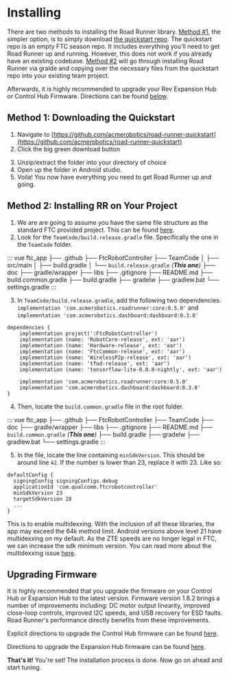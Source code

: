 # Installing

There are two methods to installing the Road Runner library. [Method #1](#method-1-downloading-the-quickstart), the simpler option, is to simply download [the quickstart repo](https://github.com/acmerobotics/road-runner-quickstart). The quickstart repo is an empty FTC season repo. It includes everything you'll need to get Road Runner up and running. However, this does not work if you already have an existing codebase. [Method #2](#method-2-installing-rr-on-your-project) will go through installing Road Runner via gralde and copying over the necessary files from the quickstart repo into your existing team project.

Afterwards, it is highly recommended to upgrade your Rev Expansion Hub or Control Hub Firmware. Directions can be found [below](#upgrading-firmware).

## Method 1: Downloading the Quickstart

1. Navigate to [https://github.com/acmerobotics/road-runner-quickstart](https://github.com/acmerobotics/road-runner-quickstart)
2. Click the big green download button

<VideoDisplay src="./assets/installing/github-download-btn.mp4"/>

3. Unzip/extract the folder into your directory of choice
4. Open up the folder in Android studio.
5. Voila! You now have everything you need to get Road Runner up and going.

## Method 2: Installing RR on Your Project

1. We are are going to assume you have the same file structure as the standard FTC provided project. This can be found [here](https://github.com/FIRST-Tech-Challenge/SkyStone).
2. Look for the `TeamCode/build.release.gradle` file. Specifically the one in the `TeamCode` folder.

<!-- prettier-ignore -->
::: vue
<span class="folder">ftc_app</span>
├── <span class="folder">.github</span>
├── <span class="folder">FtcRobotController</span>
├── <span class="folder">TeamCode</span>
│  ├── <span class="folder">src/main</span>
│  ├── <span class="file">build.gradle</span>
│  └── <span class="file">`build.release.gradle` _(**This one**)_</span>
├── <span class="folder">doc</span>
├── <span class="folder">gradle/wrapper</span>
├── <span class="folder">libs</span>
├── <span class="file">.gitignore</span>
├── <span class="file">README.md</span>
├── <span class="file">build.common.gradle</span>
├── <span class="file">build.gradle</span>
├── <span class="file">gradelw</span>
├── <span class="file">gradlew.bat</span>
└── <span class="file">settings.gradle</span>
:::

3. In `TeamCode/build.release.gradle`, add the following two dependencies: `implementation 'com.acmerobotics.roadrunner:core:0.5.0'` and `implementation 'com.acmerobotics.dashboard:dashboard:0.3.8'`

```groovy{10,11}
dependencies {
    implementation project(':FtcRobotController')
    implementation (name: 'RobotCore-release', ext: 'aar')
    implementation (name: 'Hardware-release', ext: 'aar')
    implementation (name: 'FtcCommon-release', ext: 'aar')
    implementation (name: 'WirelessP2p-release', ext: 'aar')
    implementation (name: 'tfod-release', ext: 'aar')
    implementation (name: 'tensorflow-lite-0.0.0-nightly', ext: 'aar')

    implementation 'com.acmerobotics.roadrunner:core:0.5.0'
    implementation 'com.acmerobotics.dashboard:dashboard:0.3.8'
}
```

4. Then, locate the `build.common.gradle` file in the root folder.

<!-- prettier-ignore -->
::: vue
<span class="folder">ftc_app</span>
├── <span class="folder">.github</span>
├── <span class="folder">FtcRobotController</span>
├── <span class="folder">TeamCode</span>
├── <span class="folder">doc</span>
├── <span class="folder">gradle/wrapper</span>
├── <span class="folder">libs</span>
├── <span class="file">.gitignore</span>
├── <span class="file">README.md</span>
├── <span class="file">`build.common.gradle` _(**This one**)_</span>
├── <span class="file">build.gradle</span>
├── <span class="file">gradelw</span>
├── <span class="file">gradlew.bat</span>
└── <span class="file">settings.gradle</span>
:::

5. In the file, locate the line containing `minSdkVersion`. This should be around line `42`. If the number is lower than 23, replace it with 23. Like so:

```groovy{4}
defaultConfig {
  signingConfig signingConfigs.debug
  applicationId 'com.qualcomm.ftcrobotcontroller'
  minSdkVersion 23
  targetSdkVersion 28
  ...
}
```

This is to enable multidexxing. With the inclusion of all these libraries, the app may exceed the 64k method limit. Android versions above level 21 have multidexxing on my default. As the ZTE speeds are no longer legal in FTC, we can increase the sdk minimum version. You can read more about the multidexxing issue [here](https://developer.android.com/studio/build/multidex).

## Upgrading Firmware

It is highly recommended that you upgrade the firmware on your Control Hub or Expansion Hub to the latest version. Firmware version 1.8.2 brings a number of improvements including: DC motor output linearity, improved close-loop controls, improved I2C speeds, and USB recovery for ESD faults. Road Runner's performance directly benefits from these improvements.

Explicit directions to upgrade the Control Hub firmware can be found [here](https://github.com/FIRST-Tech-Challenge/SKYSTONE/wiki/Managing-a-Control-Hub#Updating-the-Expansion-Hub-Firmware).

Directions to upgrade the Expansion Hub firmware can be found [here](http://www.revrobotics.com/software/#ExpansionHubFirmware).

**That's it!** You're set! The installation process is done. Now go on ahead and start tuning.
